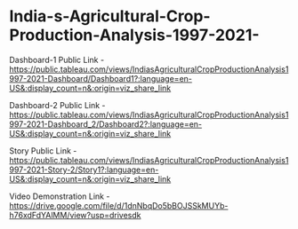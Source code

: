 # India-s-Agricultural-Crop-Production-Analysis-1997-2021-

Dashboard-1 Public Link - https://public.tableau.com/views/IndiasAgriculturalCropProductionAnalysis1997-2021-Dashboard/Dashboard1?:language=en-US&:display_count=n&:origin=viz_share_link 

Dashboard-2 Public Link - https://public.tableau.com/views/IndiasAgriculturalCropProductionAnalysis1997-2021-Dashboard_2/Dashboard2?:language=en-US&:display_count=n&:origin=viz_share_link

Story Public Link - https://public.tableau.com/views/IndiasAgriculturalCropProductionAnalysis1997-2021-Story-2/Story1?:language=en-US&:display_count=n&:origin=viz_share_link

Video Demonstration Link - https://drive.google.com/file/d/1dnNbqDo5bBOJSSkMUYb-h76xdFdYAlMM/view?usp=drivesdk
